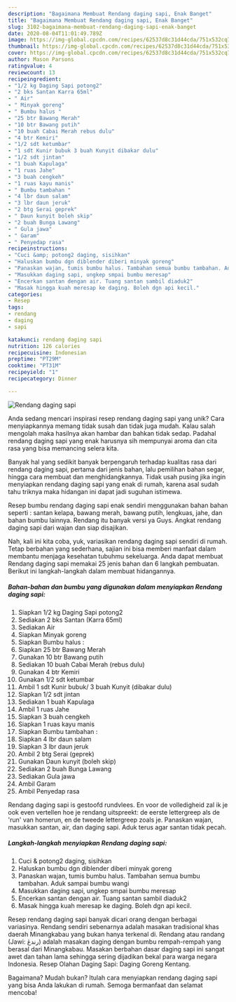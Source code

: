 ```yaml
---
description: "Bagaimana Membuat Rendang daging sapi, Enak Banget"
title: "Bagaimana Membuat Rendang daging sapi, Enak Banget"
slug: 3102-bagaimana-membuat-rendang-daging-sapi-enak-banget
date: 2020-08-04T11:01:49.789Z
image: https://img-global.cpcdn.com/recipes/62537d8c31d44cda/751x532cq70/rendang-daging-sapi-foto-resep-utama.jpg
thumbnail: https://img-global.cpcdn.com/recipes/62537d8c31d44cda/751x532cq70/rendang-daging-sapi-foto-resep-utama.jpg
cover: https://img-global.cpcdn.com/recipes/62537d8c31d44cda/751x532cq70/rendang-daging-sapi-foto-resep-utama.jpg
author: Mason Parsons
ratingvalue: 4
reviewcount: 13
recipeingredient:
- "1/2 kg Daging Sapi potong2"
- "2 bks Santan Karra 65ml"
- " Air"
- " Minyak goreng"
- " Bumbu halus "
- "25 btr Bawang Merah"
- "10 btr Bawang putih"
- "10 buah Cabai Merah rebus dulu"
- "4 btr Kemiri"
- "1/2 sdt ketumbar"
- "1 sdt Kunir bubuk 3 buah Kunyit dibakar dulu"
- "1/2 sdt jintan"
- "1 buah Kapulaga"
- "1 ruas Jahe"
- "3 buah cengkeh"
- "1 ruas kayu manis"
- " Bumbu tambahan "
- "4 lbr daun salam"
- "3 lbr daun jeruk"
- "2 btg Serai geprek"
- " Daun kunyit boleh skip"
- "2 buah Bunga Lawang"
- " Gula jawa"
- " Garam"
- " Penyedap rasa"
recipeinstructions:
- "Cuci &amp; potong2 daging, sisihkan"
- "Haluskan bumbu dgn diblender diberi minyak goreng"
- "Panaskan wajan, tumis bumbu halus. Tambahan semua bumbu tambahan. Aduk sampai bumbu wangi"
- "Masukkan daging sapi, ungkep smpai bumbu meresap"
- "Encerkan santan dengan air. Tuang santan sambil diaduk2"
- "Masak hingga kuah meresap ke daging. Boleh dgn api kecil."
categories:
- Resep
tags:
- rendang
- daging
- sapi

katakunci: rendang daging sapi 
nutrition: 126 calories
recipecuisine: Indonesian
preptime: "PT29M"
cooktime: "PT31M"
recipeyield: "1"
recipecategory: Dinner

---
```



![Rendang daging sapi](https://img-global.cpcdn.com/recipes/62537d8c31d44cda/751x532cq70/rendang-daging-sapi-foto-resep-utama.jpg)

Anda sedang mencari inspirasi resep rendang daging sapi yang unik? Cara menyiapkannya memang tidak susah dan tidak juga mudah. Kalau salah mengolah maka hasilnya akan hambar dan bahkan tidak sedap. Padahal rendang daging sapi yang enak harusnya sih mempunyai aroma dan cita rasa yang bisa memancing selera kita.

Banyak hal yang sedikit banyak berpengaruh terhadap kualitas rasa dari rendang daging sapi, pertama dari jenis bahan, lalu pemilihan bahan segar, hingga cara membuat dan menghidangkannya. Tidak usah pusing jika ingin menyiapkan rendang daging sapi yang enak di rumah, karena asal sudah tahu triknya maka hidangan ini dapat jadi suguhan istimewa.

Resep bumbu rendang daging sapi enak sendiri menggunakan bahan bahan seperti : santan kelapa, bawang merah, bawang putih, lengkuas, jahe, dan bahan bumbu lainnya. Rendang itu banyak versi ya Guys. Angkat rendang daging sapi dari wajan dan siap disajikan.


Nah, kali ini kita coba, yuk, variasikan rendang daging sapi sendiri di rumah. Tetap berbahan yang sederhana, sajian ini bisa memberi manfaat dalam membantu menjaga kesehatan tubuhmu sekeluarga. Anda dapat membuat Rendang daging sapi memakai 25 jenis bahan dan 6 langkah pembuatan. Berikut ini langkah-langkah dalam membuat hidangannya.

<!--inarticleads1-->

##### Bahan-bahan dan bumbu yang digunakan dalam menyiapkan Rendang daging sapi:

1. Siapkan 1/2 kg Daging Sapi potong2
1. Sediakan 2 bks Santan (Karra 65ml)
1. Sediakan  Air
1. Siapkan  Minyak goreng
1. Siapkan  Bumbu halus :
1. Siapkan 25 btr Bawang Merah
1. Gunakan 10 btr Bawang putih
1. Sediakan 10 buah Cabai Merah (rebus dulu)
1. Gunakan 4 btr Kemiri
1. Gunakan 1/2 sdt ketumbar
1. Ambil 1 sdt Kunir bubuk/ 3 buah Kunyit (dibakar dulu)
1. Siapkan 1/2 sdt jintan
1. Sediakan 1 buah Kapulaga
1. Ambil 1 ruas Jahe
1. Siapkan 3 buah cengkeh
1. Siapkan 1 ruas kayu manis
1. Siapkan  Bumbu tambahan :
1. Siapkan 4 lbr daun salam
1. Siapkan 3 lbr daun jeruk
1. Ambil 2 btg Serai (geprek)
1. Gunakan  Daun kunyit (boleh skip)
1. Sediakan 2 buah Bunga Lawang
1. Sediakan  Gula jawa
1. Ambil  Garam
1. Ambil  Penyedap rasa


Rendang daging sapi is gestoofd rundvlees. En voor de volledigheid zal ik je ook even vertellen hoe je rendang uitspreekt: de eerste lettergreep als de &#39;run&#39; van homerun, en de tweede lettergreep zoals je. Panaskan wajan, masukkan santan, air, dan daging sapi. Aduk terus agar santan tidak pecah. 

<!--inarticleads2-->

##### Langkah-langkah menyiapkan Rendang daging sapi:

1. Cuci &amp; potong2 daging, sisihkan
1. Haluskan bumbu dgn diblender diberi minyak goreng
1. Panaskan wajan, tumis bumbu halus. Tambahan semua bumbu tambahan. Aduk sampai bumbu wangi
1. Masukkan daging sapi, ungkep smpai bumbu meresap
1. Encerkan santan dengan air. Tuang santan sambil diaduk2
1. Masak hingga kuah meresap ke daging. Boleh dgn api kecil.


Resep rendang daging sapi banyak dicari orang dengan berbagai variasinya. Rendang sendiri sebenarnya adalah masakan tradisional khas daerah Minangkabau yang bukan hanya terkenal di. Rendang atau randang (Jawi: رندڠ) adalah masakan daging dengan bumbu rempah-rempah yang berasal dari Minangkabau. Masakan berbahan dasar daging sapi ini sangat awet dan tahan lama sehingga sering dijadikan bekal para warga negara Indonesia. Resep Olahan Daging Sapi: Daging Goreng Kentang. 

Bagaimana? Mudah bukan? Itulah cara menyiapkan rendang daging sapi yang bisa Anda lakukan di rumah. Semoga bermanfaat dan selamat mencoba!
